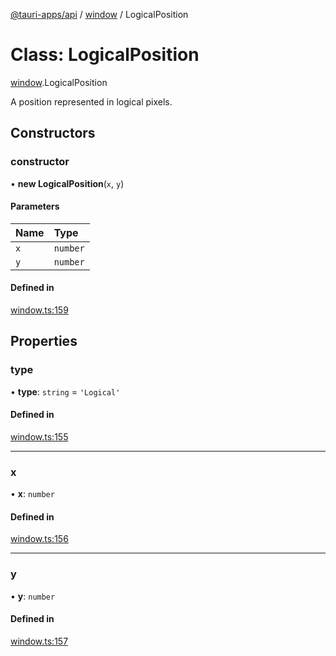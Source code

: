[@tauri-apps/api](../README.md) / [window](../modules/window.md) / LogicalPosition

# Class: LogicalPosition

[window](../modules/window.md).LogicalPosition

A position represented in logical pixels.

## Constructors

### constructor

• **new LogicalPosition**(`x`, `y`)

#### Parameters

| Name | Type |
| :------ | :------ |
| `x` | `number` |
| `y` | `number` |

#### Defined in

[window.ts:159](https://github.com/tauri-apps/tauri/blob/fbb9017/tooling/api/src/window.ts#L159)

## Properties

### type

• **type**: `string` = `'Logical'`

#### Defined in

[window.ts:155](https://github.com/tauri-apps/tauri/blob/fbb9017/tooling/api/src/window.ts#L155)

___

### x

• **x**: `number`

#### Defined in

[window.ts:156](https://github.com/tauri-apps/tauri/blob/fbb9017/tooling/api/src/window.ts#L156)

___

### y

• **y**: `number`

#### Defined in

[window.ts:157](https://github.com/tauri-apps/tauri/blob/fbb9017/tooling/api/src/window.ts#L157)
